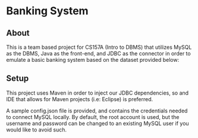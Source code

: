# Banking System
## About
This is a team based project for CS157A (Intro to DBMS) that utilizes MySQL as the DBMS, Java as the front-end, and JDBC as the connector in order to emulate a basic banking system based on the dataset provided below:

## Setup
This project uses Maven in order to inject our JDBC dependencies, so and IDE that allows for Maven projects (i.e: Eclipse) is preferred.

A sample config.json file is provided, and contains the credentials needed to connect MySQL locally. By default, the root account is used, but the username and password can be changed to an existing MySQL user if you would like to avoid such.
